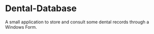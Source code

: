 Dental-Database
===============

A small application to store and consult some dental records through a Windows Form.
